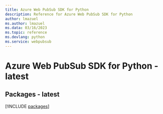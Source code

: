 ```yaml
---
title: Azure Web PubSub SDK for Python
description: Reference for Azure Web PubSub SDK for Python
author: lmazuel
ms.author: lmazuel
ms.data: 03/16/2023
ms.topic: reference
ms.devlang: python
ms.service: webpubsub
---
```

# Azure Web PubSub SDK for Python - latest
## Packages - latest
[!INCLUDE [packages](web-pubsub-index.md)]